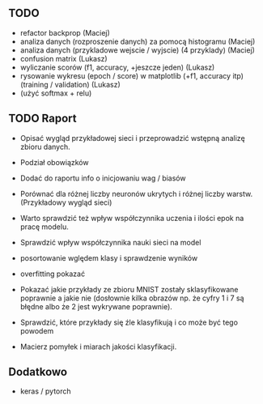 ## TODO
- refactor backprop (Maciej)
- analiza danych (rozproszenie danych) za pomocą histogramu (Maciej)
- analiza danych (przykladowe wejscie / wyjscie) (4 przyklady) (Maciej)
- confusion matrix (Lukasz)
- wyliczanie scorów (f1, accuracy, +jeszcze jeden) (Lukasz)
- rysowanie wykresu (epoch / score) w matplotlib (+f1, accuracy itp) (training / validation) (Lukasz)
- (użyć softmax + relu)


## TODO Raport
- Opisać wygląd przykładowej sieci i przeprowadzić wstępną analizę zbioru danych. 
- Podział obowiązków
- Dodać do raportu info o inicjowaniu wag / biasów


- Porównać dla różnej liczby neuronów ukrytych i różnej liczby warstw. (Przykładowy wygląd sieci)
- Warto sprawdzić też wpływ współczynnika uczenia i ilości epok na pracę modelu.
- Sprawdzić wpływ współczynnika nauki sieci na model
- posortowanie wględem klasy i sprawdzenie wyników
- overfitting pokazać


- Pokazać jakie przykłady ze zbioru MNIST zostały sklasyfikowane poprawnie a jakie nie (dosłownie kilka obrazów np. że cyfry 1 i 7 są błędne albo że 2 jest wykrywane poprawnie).
- Sprawdzić, które przykłady się źle klasyfikują i co może być tego powodem
- Macierz pomyłek i miarach jakości klasyfikacji.



## Dodatkowo
- keras / pytorch
